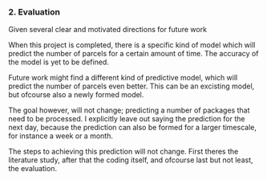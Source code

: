 ### 2. Evaluation
Given several clear and motivated directions for future work

When this project is completed, there is a specific kind of model which will predict the number of parcels for a certain amount of time.
The accuracy of the model is yet to be defined.

Future work might find a different kind of predictive model, which will predict the number of parcels even better.
This can be an excisting model, but ofcourse also a newly formed model.

The goal however, will not change; predicting a number of packages that need to be processed.
I explicitly leave out saying the prediction for the next day, because the prediction can also be formed for a larger timescale, for instance a week or a month.

The steps to achieving this prediction will not change.
First theres the literature study, after that the coding itself, and ofcourse last but not least, the evaluation.
